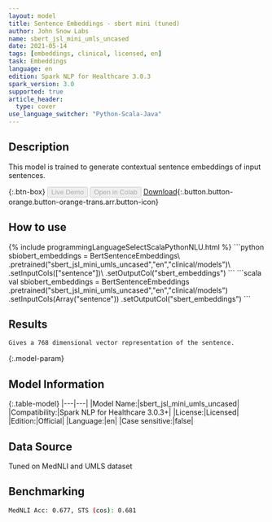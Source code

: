 ```yaml
---
layout: model
title: Sentence Embeddings - sbert mini (tuned)
author: John Snow Labs
name: sbert_jsl_mini_umls_uncased
date: 2021-05-14
tags: [embeddings, clinical, licensed, en]
task: Embeddings
language: en
edition: Spark NLP for Healthcare 3.0.3
spark_version: 3.0
supported: true
article_header:
  type: cover
use_language_switcher: "Python-Scala-Java"
---
```


## Description

This model is trained to generate contextual sentence embeddings of input sentences.

{:.btn-box}
<button class="button button-orange" disabled>Live Demo</button>
<button class="button button-orange" disabled>Open in Colab</button>
[Download](https://s3.amazonaws.com/auxdata.johnsnowlabs.com/clinical/models/sbert_jsl_mini_umls_uncased_en_3.0.3_2.4_1621017142607.zip){:.button.button-orange.button-orange-trans.arr.button-icon}

## How to use



<div class="tabs-box" markdown="1">
{% include programmingLanguageSelectScalaPythonNLU.html %}
```python
sbiobert_embeddings = BertSentenceEmbeddings\
         .pretrained("sbert_jsl_mini_umls_uncased","en","clinical/models")\
         .setInputCols(["sentence"])\
         .setOutputCol("sbert_embeddings")
```
```scala
val sbiobert_embeddings = BertSentenceEmbeddings
        .pretrained("sbert_jsl_mini_umls_uncased","en","clinical/models")
        .setInputCols(Array("sentence"))
        .setOutputCol("sbert_embeddings")
```
</div>

## Results

```bash
Gives a 768 dimensional vector representation of the sentence.
```

{:.model-param}
## Model Information

{:.table-model}
|---|---|
|Model Name:|sbert_jsl_mini_umls_uncased|
|Compatibility:|Spark NLP for Healthcare 3.0.3+|
|License:|Licensed|
|Edition:|Official|
|Language:|en|
|Case sensitive:|false|

## Data Source

Tuned on MedNLI and UMLS dataset

## Benchmarking

```bash
MedNLI Acc: 0.677, STS (cos): 0.681
```